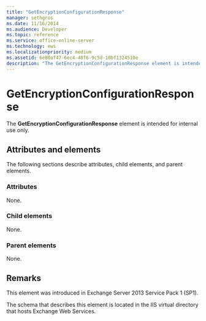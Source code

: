 ```yaml
---
title: "GetEncryptionConfigurationResponse"
manager: sethgros
ms.date: 11/16/2014
ms.audience: Developer
ms.topic: reference
ms.service: office-online-server
ms.technology: ews
ms.localizationpriority: medium
ms.assetid: 6e80af47-6ec4-48f6-9c5d-10bf1324510e
description: "The GetEncryptionConfigurationResponse element is intended for internal use only."
---
```


# GetEncryptionConfigurationResponse

The **GetEncryptionConfigurationResponse** element is intended for internal use only. 

## Attributes and elements

The following sections describe attributes, child elements, and parent elements.
  
### Attributes

None.
  
### Child elements

None.
  
### Parent elements

None.
  
## Remarks

This element was introduced in Exchange Server 2013 Service Pack 1 (SP1).
  
The schema that describes this element is located in the IIS virtual directory that hosts Exchange Web Services.
  

